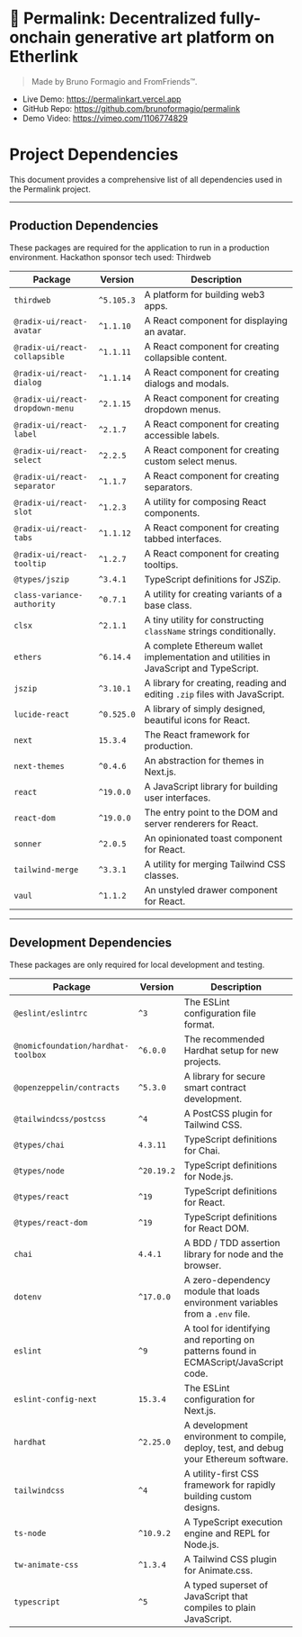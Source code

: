 # 🔗 Permalink: Decentralized fully-onchain generative art platform on Etherlink
> Made by Bruno Formagio and FromFriends™.
- Live Demo: https://permalinkart.vercel.app
- GitHub Repo: https://github.com/brunoformagio/permalink
- Demo Video: https://vimeo.com/1106774829

# Project Dependencies

This document provides a comprehensive list of all dependencies used in the Permalink project.

---

## Production Dependencies

These packages are required for the application to run in a production environment.
Hackathon sponsor tech used: Thirdweb 

| Package | Version | Description |
| --- | --- | --- |
| `thirdweb` | `^5.105.3` | A platform for building web3 apps. |
| `@radix-ui/react-avatar` | `^1.1.10` | A React component for displaying an avatar. |
| `@radix-ui/react-collapsible` | `^1.1.11` | A React component for creating collapsible content. |
| `@radix-ui/react-dialog` | `^1.1.14` | A React component for creating dialogs and modals. |
| `@radix-ui/react-dropdown-menu` | `^2.1.15` | A React component for creating dropdown menus. |
| `@radix-ui/react-label` | `^2.1.7` | A React component for creating accessible labels. |
| `@radix-ui/react-select` | `^2.2.5` | A React component for creating custom select menus. |
| `@radix-ui/react-separator` | `^1.1.7` | A React component for creating separators. |
| `@radix-ui/react-slot` | `^1.2.3` | A utility for composing React components. |
| `@radix-ui/react-tabs` | `^1.1.12` | A React component for creating tabbed interfaces. |
| `@radix-ui/react-tooltip` | `^1.2.7` | A React component for creating tooltips. |
| `@types/jszip` | `^3.4.1` | TypeScript definitions for JSZip. |
| `class-variance-authority` | `^0.7.1` | A utility for creating variants of a base class. |
| `clsx` | `^2.1.1` | A tiny utility for constructing `className` strings conditionally. |
| `ethers` | `^6.14.4` | A complete Ethereum wallet implementation and utilities in JavaScript and TypeScript. |
| `jszip` | `^3.10.1` | A library for creating, reading and editing `.zip` files with JavaScript. |
| `lucide-react` | `^0.525.0` | A library of simply designed, beautiful icons for React. |
| `next` | `15.3.4` | The React framework for production. |
| `next-themes` | `^0.4.6` | An abstraction for themes in Next.js. |
| `react` | `^19.0.0` | A JavaScript library for building user interfaces. |
| `react-dom` | `^19.0.0` | The entry point to the DOM and server renderers for React. |
| `sonner` | `^2.0.5` | An opinionated toast component for React. |
| `tailwind-merge` | `^3.3.1` | A utility for merging Tailwind CSS classes. |
| `vaul` | `^1.1.2` | An unstyled drawer component for React. |

---

## Development Dependencies

These packages are only required for local development and testing.

| Package | Version | Description |
| --- | --- | --- |
| `@eslint/eslintrc` | `^3` | The ESLint configuration file format. |
| `@nomicfoundation/hardhat-toolbox` | `^6.0.0` | The recommended Hardhat setup for new projects. |
| `@openzeppelin/contracts` | `^5.3.0` | A library for secure smart contract development. |
| `@tailwindcss/postcss` | `^4` | A PostCSS plugin for Tailwind CSS. |
| `@types/chai` | `4.3.11` | TypeScript definitions for Chai. |
| `@types/node` | `^20.19.2` | TypeScript definitions for Node.js. |
| `@types/react` | `^19` | TypeScript definitions for React. |
| `@types/react-dom` | `^19` | TypeScript definitions for React DOM. |
| `chai` | `4.4.1` | A BDD / TDD assertion library for node and the browser. |
| `dotenv` | `^17.0.0` | A zero-dependency module that loads environment variables from a `.env` file. |
| `eslint` | `^9` | A tool for identifying and reporting on patterns found in ECMAScript/JavaScript code. |
| `eslint-config-next` | `15.3.4` | The ESLint configuration for Next.js. |
| `hardhat` | `^2.25.0` | A development environment to compile, deploy, test, and debug your Ethereum software. |
| `tailwindcss` | `^4` | A utility-first CSS framework for rapidly building custom designs. |
| `ts-node` | `^10.9.2` | A TypeScript execution engine and REPL for Node.js. |
| `tw-animate-css` | `^1.3.4` | A Tailwind CSS plugin for Animate.css. |
| `typescript` | `^5` | A typed superset of JavaScript that compiles to plain JavaScript. | 
